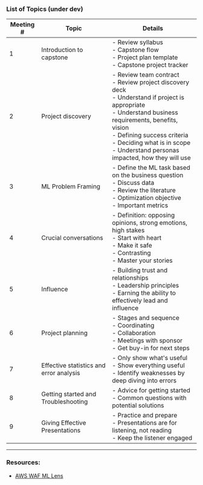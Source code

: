 ### List of Topics (under dev)

| Meeting #     | Topic      | Details |
| ----------- | ----------- | ----------- |
| 1 | Introduction to capstone     | - Review syllabus <br> - Capstone flow <br> - Project plan template <br> - Capstone project tracker |
| 2 | Project discovery | - Review team contract <br> - Review project discovery deck <br> - Understand if project is appropriate <br> - Understand business requirements, benefits, vision <br> - Defining success criteria <br> - Deciding what is in scope <br>  - Understand personas impacted, how they will use |
| 3 | ML Problem Framing | - Define the ML task based on the business question <br>  - Discuss data <br> - Review the literature <br> - Optimization objective <br> - Important metrics|
| 4 | Crucial conversations     |  - Definition:  opposing opinions, strong emotions, high stakes  <br> - Start with heart <br> - Make it safe <br> - Contrasting <br> - Master your stories |
| 5 |  Influence | - Building trust and relationships <br> - Leadership principles <br> - Earning the ability to effectively lead and influence|
| 6 |  Project planning |  - Stages and sequence <br> - Coordinating <br> - Collaboration <br> - Meetings with sponsor <br> - Get buy-in for next steps  |
| 7 |  Effective statistics and error analysis  |  - Only show what's useful <br> - Show everything useful <br> - Identify weaknesses by deep diving into errors  |
| 8 | Getting started and Troubleshooting | - Advice for getting started <br> - Common questions with potential solutions|
| 9 | Giving Effective Presentations | - Practice and prepare <br> - Presentations are for listening, not reading <br> - Keep the listener engaged |

---


### Resources:

- [AWS WAF ML Lens](https://docs.aws.amazon.com/pdfs/wellarchitected/latest/machine-learning-lens/wellarchitected-machine-learning-lens.pdf)
